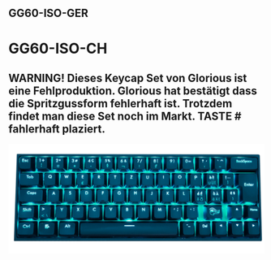 ## GG60-ISO-GER
# GG60-ISO-CH
## WARNING! Dieses Keycap Set von Glorious ist eine Fehlproduktion. Glorious hat bestätigt dass die Spritzgussform fehlerhaft ist. Trotzdem findet man diese Set noch im Markt. TASTE # fahlerhaft plaziert.

![LAYOUT](/gg60_iso_ch.JPG)
